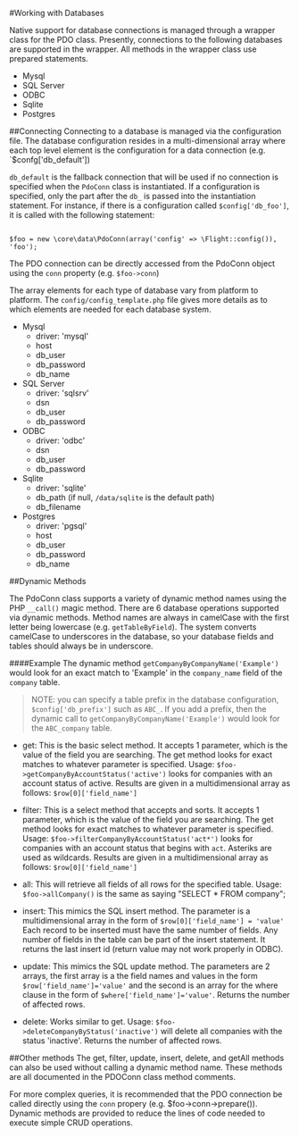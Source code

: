 #Working with Databases

Native support for database connections is managed through a wrapper class for the PDO class.  Presently, connections to the following databases are supported in the wrapper.  All methods in the wrapper class use prepared statements.
* Mysql
* SQL Server
* ODBC
* Sqlite
* Postgres

##Connecting
Connecting to a database is managed via the configuration file.  The database configuration resides in a multi-dimensional array where each top level element is the configuration for a data connection (e.g. `$confg['db_default'])

`db_default` is the fallback connection that will be used if no connection is specified when the `PdoConn` class is instantiated.  If a configuration is specified, only the part after the `db_` is passed into the instantiation statement.  For instance, if there is a configuration called `$config['db_foo']`, it is called with the following statement:

```

$foo = new \core\data\PdoConn(array('config' => \Flight::config()), 'foo');

```
The PDO connection can be directly accessed from the PdoConn object using the `conn` property (e.g. `$foo->conn`)

The array elements for each type of database vary from platform to platform.  The `config/config_template.php` file gives more details as to which elements are needed for each database system.
* Mysql
    * driver: 'mysql'
    * host
    * db_user
    * db_password
    * db_name
* SQL Server
    * driver: 'sqlsrv'
    * dsn
    * db_user
    * db_password
* ODBC
    * driver: 'odbc'
    * dsn
    * db_user
    * db_password
* Sqlite
    * driver: 'sqlite'
    * db_path  (if null, `/data/sqlite` is the default path)
    * db_filename
* Postgres
    * driver: 'pgsql'
    * host
    * db_user
    * db_password
    * db_name

##Dynamic Methods

The PdoConn class supports a variety of dynamic method names using the PHP `__call()` magic method.  There are 6 database operations supported via dynamic methods.  Method names are always in camelCase with the first letter being lowercase (e.g. `getTableByField`).  The system converts camelCase to underscores in the database, so your database fields and tables should always be in underscore.

####Example
The dynamic method `getCompanyByCompanyName('Example')` would look for an exact match to 'Example' in the `company_name` field of the `company` table.

>NOTE: you can specify a table prefix in the database configuration, `$config['db_prefix']` such as `ABC_`.  If you add a prefix, then the dynamic call to `getCompanyByCompanyName('Example')` would look for the `ABC_company` table.

* get:  This is the basic select method.  It accepts 1 parameter, which is the value of the field you are searching.  The get method looks for exact matches to whatever parameter is specified.  Usage: `$foo->getCompanyByAccountStatus('active')` looks for companies with an account status of active.  Results are given in a multidimensional array as follows: `$row[0]['field_name']`

* filter: This is a select method that accepts and sorts.  It accepts 1 parameter, which is the value of the field you are searching.  The get method looks for exact matches to whatever parameter is specified.  Usage: `$foo->filterCompanyByAccountStatus('act*')` looks for companies with an account status that begins with `act`.  Asteriks are used as wildcards.  Results are given in a multidimensional array as follows: `$row[0]['field_name']`

* all:  This will retrieve all fields of all rows for the specified table.  Usage: `$foo->allCompany()` is the same as saying "SELECT * FROM company";

* insert:  This mimics the SQL insert method.  The parameter is a multidimensional array in the form of `$row[0]['field_name'] = 'value'` Each record to be inserted must have the same number of fields.  Any number of fields in the table can be part of the insert statement.  It returns the last insert id (return value may not work properly in ODBC).

* update: This mimics the SQL update method.  The parameters are 2 arrays, the first array is a the field names and values in the form `$row['field_name']='value'` and the second is an array for the where clause in the form of `$where['field_name']='value'`.  Returns the number of affected rows.

* delete:  Works similar to get.  Usage: `$foo->deleteCompanyByStatus('inactive')` will delete all companies with the status 'inactive'.  Returns the number of affected rows.

##Other methods
The get, filter, update, insert, delete, and getAll methods can also be used without calling a dynamic method name.  These methods are all documented in the PDOConn class method comments.

For more complex queries, it is recommended that the PDO connection be called directly using the `conn` propery (e.g. $foo->conn->prepare()).  Dynamic methods are provided to reduce the lines of code needed to execute simple CRUD operations.